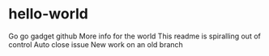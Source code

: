 # hello-world
Go go gadget github
More info for the world
This readme is spiralling out of control
Auto close issue
New work on an old branch
